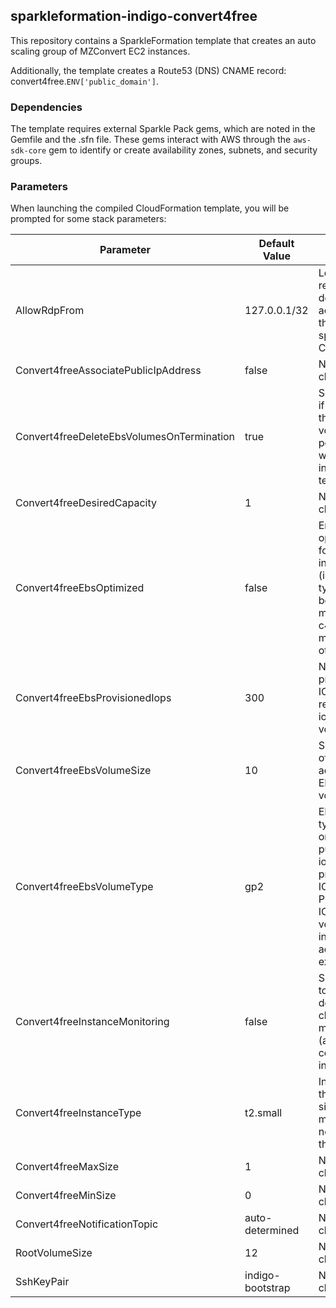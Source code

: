 ## sparkleformation-indigo-convert4free
This repository contains a SparkleFormation template that creates an 
auto scaling group of MZConvert EC2 instances.

Additionally, the template creates a Route53 (DNS) CNAME record:
convert4free.`ENV['public_domain']`.

### Dependencies

The template requires external Sparkle Pack gems, which are noted in
the Gemfile and the .sfn file.  These gems interact with AWS through the
`aws-sdk-core` gem to identify or create  availability zones, subnets, and 
security groups.

### Parameters

When launching the compiled CloudFormation template, you will be prompted for
some stack parameters:

| Parameter | Default Value | Purpose |
|-----------|---------------|---------|
| AllowRdpFrom | 127.0.0.1/32 | Lock down remote desktop access to the specified CIDR block |
| Convert4freeAssociatePublicIpAddress | false | No need to change |
| Convert4freeDeleteEbsVolumesOnTermination | true | Set to false if you want the EBS volumes to persist when the instance is terminated |
| Convert4freeDesiredCapacity | 1 | No need to change |
| Convert4freeEbsOptimized| false | Enable EBS optimization for the instance (instance type must be an m3, m4, c3 or c4 type; maybe others) |
| Convert4freeEbsProvisionedIops| 300 | Number of provisioned IOPS to request for io1 EBS volumes |
| Convert4freeEbsVolumeSize | 10 | Size (in GB) of additional EBS volumes |
| Convert4freeEbsVolumeType | gp2 | EBS volume type (gp2, or general purpose, or io1, provisioned IOPS).  Provisioned IOPS volumes incur additional expense. |
| Convert4freeInstanceMonitoring | false | Set to true to enable detailed cloudwatch monitoring (additional costs incurred) |
| Convert4freeInstanceType | t2.small | Increase the instance size for more network throughput |
| Convert4freeMaxSize | 1 | No need to change |
| Convert4freeMinSize | 0 | No need to change |
| Convert4freeNotificationTopic | auto-determined | No need to change |
| RootVolumeSize | 12 | No need to change |
| SshKeyPair | indigo-bootstrap | No need to change |
